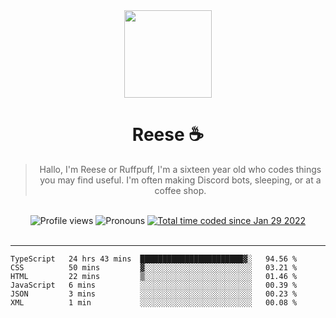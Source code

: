 <div align='center'>
  <img src='https://cdn.reese.cafe/reese.jpg' width='140' height='140' />
  <h1>Reese ☕️</h1>
  <blockquote>Hallo, I'm Reese or Ruffpuff, I'm a sixteen year old who codes things you may find useful. I'm often making Discord bots, sleeping, or at a coffee shop.</blockquote>
  
  <br />
  
  <img alt="Profile views" src="https://komarev.com/ghpvc/?username=ruffpuff1" />
  <img alt='Pronouns' src='https://img.shields.io/endpoint?url=https://pronoundb.org/shields/61181f81be124c42b207bffd' />
  <a href="https://wakatime.com/@72bf611d-9557-4a85-aa1d-46f6a3346744"><img src="https://wakatime.com/badge/user/72bf611d-9557-4a85-aa1d-46f6a3346744.svg" alt="Total time coded since Jan 29 2022" /></a>
</div><br />

<hr />

<!--START_SECTION:waka-->

```text
TypeScript   24 hrs 43 mins  ███████████████████████▓░   94.56 %
CSS          50 mins         ▓░░░░░░░░░░░░░░░░░░░░░░░░   03.21 %
HTML         22 mins         ▒░░░░░░░░░░░░░░░░░░░░░░░░   01.46 %
JavaScript   6 mins          ░░░░░░░░░░░░░░░░░░░░░░░░░   00.39 %
JSON         3 mins          ░░░░░░░░░░░░░░░░░░░░░░░░░   00.23 %
XML          1 min           ░░░░░░░░░░░░░░░░░░░░░░░░░   00.08 %
```

<!--END_SECTION:waka-->
